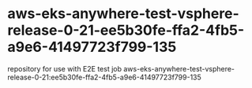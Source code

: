 # aws-eks-anywhere-test-vsphere-release-0-21-ee5b30fe-ffa2-4fb5-a9e6-41497723f799-135
repository for use with E2E test job aws-eks-anywhere-test-vsphere-release-0-21:ee5b30fe-ffa2-4fb5-a9e6-41497723f799-135
